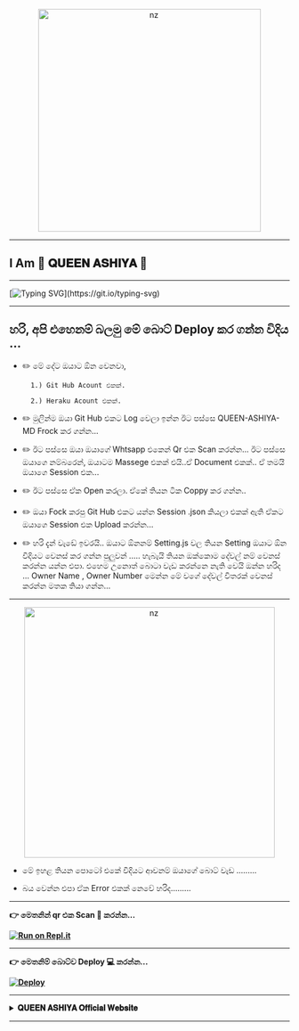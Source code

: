 <p align="center">
<img src="https://i.ibb.co/3M1pzNm/Ashiya.jpg" alt="nz" width="400"/>
</p>


----

## I Am 💞 𝐐𝐔𝐄𝐄𝐍 𝐀𝐒𝐇𝐈𝐘𝐀  💞



----


 [![Typing SVG](https://readme-typing-svg.herokuapp.com?font=&duration=5550&color=F749F3&width=500&height=60&lines=Hi+Friends+...;I'm+QUEEN+ASHIYA+...;Sri+Lankan+World+Best+Whatsapp+BOT+...;Create+By+%3A-++Ishan+Sandeepa+...)](https://git.io/typing-svg)



----

## හරි, අපි එහෙනම් බලමු මේ බොට් Deploy කර ගන්න විදිය ... 


 * ✏️ මේ දේට ඔයාට ඕන වෙනවා,

         1.) Git Hub Acount එකක්.

         2.) Heraku Acount එකක්.


* ✏️ මුලින්ම ඔයා Git Hub එකට Log වෙලා ඉන්න ඊට පස්සෙ QUEEN-ASHIYA-MD   Frock කර ගන්න...

* ✏️ ඊට පස්සෙ ඔයා ඔයාගේ  Whtsapp එකෙන් Qr එක Scan කරන්න... ඊට පස්සෙ ඔයාගෙ නම්බරෙන්, ඔයාටම Massege එකක් එයි..ඒ Document එකක්.. ඒ තමයි ඔයාගෙ Session එක... 

* ✏️  ඊට පස්සෙ ඒක Open කරලා. ඒකේ තියන ටික Coppy කර ගන්න..

* ✏️ ඔයා Fock කරපු Git Hub එකට යන්න Session .json කියලා එකක් ඇති ඒකට ඔයාගෙ Session එක Upload කරන්න... 

* ✏️ හරි දැන් වැඩේ ඉවරයි.. ඔයාට ඕනනම් Setting.js වල තියන Setting ඔයාට ඕන විදියට වෙනස් කර ගන්න පුලුවන් ..... හැබැයි තියන ඔක්කොම දේවල් නම් වෙනස් කරන්න යන්න එපා. එහෙම                උනොත්     බොටා වැඩ කරන්නෙ නැති වෙයි ඔන්න හරිද ... Owner Name , Owner Number මෙන්න මේ වගේ දේවල් විතරක් වෙනස් කරන්න මතක තියා ගන්න...


---- 

<p align="center">
<img src="https://i.ibb.co/NpQ4LLq/image-2022-07-27-194311803.png" alt="nz" width="450"/>
</p>


*  මේ ඉහළ තියන පොටෝ එකේ විදියට ආවනම් ඔයාගේ බොට් වැඩ .........

*  බය වෙන්න එපා ඒක Error එකක් නෙවේ හරිද.........


---- 




<b>👉  මෙතනින් qr එක Scan 🔎 කරන්න... 

[![Run on Repl.it](https://repl.it/badge/github/quiec/whatsAlfa)](https://replit.com/@ishansandeepa18/QUEEN-ASHIYA-MD?v=1)





---- 




<b>👉  මෙතනිම් බොට්ව Deploy 💻 කරන්න...


[![Deploy](https://www.herokucdn.com/deploy/button.svg)](https://heroku.com/deploy)






----



<b><details><summary>𝐐𝐔𝐄𝐄𝐍 𝐀𝐒𝐇𝐈𝐘𝐀 𝐎𝐟𝐟𝐢𝐜𝐢𝐚𝐥 𝐖𝐞𝐛𝐬𝐢𝐭𝐞</summary><br>
	

[```🎀  𝒞𝐿𝐼𝒞𝒦 𝐻𝐸𝑅𝐸  🎀```](https://sites.google.com/view/queen-ashiya/home)

</details>


----

<!-- Contact Owner --
<b><details><summary>Contact</summary></b>

*  ```Connect With Me```
<p align="center">
<a href="https://wa.me/+923209577593"><img src="https://img.shields.io/badge/Contact Mr.Ishan Sandeepa-25D366?style=for-the-badge&logo=whatsapp&logoColor=white" />
<a /><br
</p>

</details>

</details><hr>


	
	
	
	

	
	
## License  

@ Ishan Sandeepa .....


----
